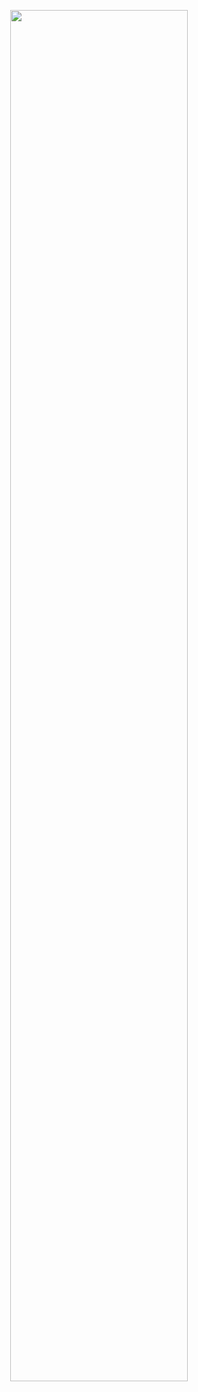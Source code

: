 <p align="center">
  <img width="75%" height="75%" src=https://media.giphy.com/media/qgQUggAC3Pfv687qPC/giphy.gif>
</p>

<!--
**orbelgy23/orbelgy23** is a ✨ _special_ ✨ repository because its `README.md` (this file) appears on your GitHub profile.

Here are some ideas to get you started:

- 🔭 I’m currently working on ...
- 🌱 I’m currently learning ...
- 👯 I’m looking to collaborate on ...
- 🤔 I’m looking for help with ...
- 💬 Ask me about ...
- 📫 How to reach me: ...
- 😄 Pronouns: ...
- ⚡ Fun fact: ...
-->
